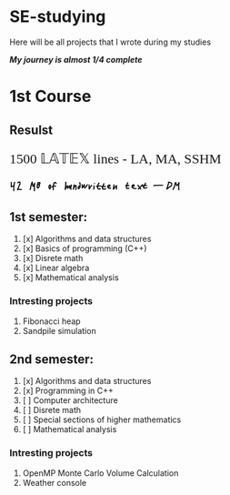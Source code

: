 # SE-studying
Here will be all projects that I wrote during my studies

***My journey is almost 1/4 complete***

# 1st Course
## Resulst
<p style="font-family: 'AMS Math'; font-size: 24px;">1500 &#x1D543;&#x1D538;&#x1D54B;&#x1D53C;&#x1D54F; lines - LA, MA, SSHM</p>
<img src="/assets/dm_stats.jpg" alt="DM_stats" height="20">

## 1st semester:
1. [x] Algorithms and data structures
2. [x] Basics of programming (C++)
3. [x] Disrete math
4. [x] Linear algebra
5. [x] Mathematical analysis

### Intresting projects
1. Fibonacci heap
2. Sandpile simulation

## 2nd semester:
1. [x] Algorithms and data structures
2. [x] Programming in C++
3. [ ] Computer architecture
4. [ ] Disrete math
5. [ ] Special sections of higher mathematics
6. [ ] Mathematical analysis


### Intresting projects
1. OpenMP Monte Carlo Volume Calculation
2. Weather console

